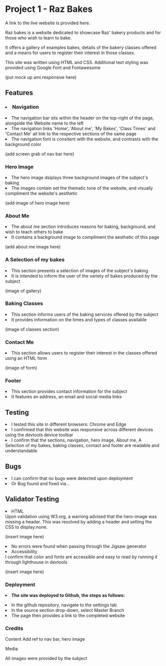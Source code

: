 # Project 1 - Raz Bakes

A link to the live website is provided here.

Raz bakes is a website dedicated to showcase Raz' bakery products and for those who wish to learn to bake. 

It offers a gallery of examples bakes, details of the bakery classes offered and a means for users to register their interest in those classes. 

This site was written using HTML and CSS. Additional text styling was provided using Google Font and Fontawesome

(put mock up ami.responsive here)

## Features

<h3><li>Navigation </li></h3>

<li>The navigation bar sits within the header on the top-right of the page, alongside the Website name to the left</li>
<li>The navigation links 'Home', 'About me', 'My Bakes', 'Class Times' and 'Contact Me' all link to the respective sections of the same page</li>
<li>The navigation font is consitent with the website, and contrasts with the background color</li>

(add screen grab of nav bar here)

<h3>Hero Image</h3>

<li>The hero image dsiplays three background images of the subject's baking</li>
<li>The images contain set the thematic tone of the website, and visually compliment the website's aesthetic </li>

(add image of hero image here)

<h3>About Me</h3>

<li>The about me section introduces reasons for baking, background, and wish to teach others to bake </li>
<li>It contains a background image to compliment the aesthetic of this page</li>

(add about me image here)

<h3>A Selection of my bakes</h3>

<li>This section presents a selection of images of the subject's baking.</li>
<li>It is intended to inform the user of the variety of bakes produced by the subject</li>

(image of gallery)

<h3>Baking Classes</h3>

<li>This section informs users of the baking services offered by the subject</li>
<li>It provides information on the times and types of classes available</li>

(image of classes section)

<h3>Contact Me</h3>

<li>This section allows users to register their interest in the classes offered using an HTML form</li>

(image of form)

<h3>Footer</h3>

<li>This section provides contact information for the subject</li>
<li>It features an address, an email and social media links</li>

<h2>Testing</h2>

<li>I tested this site in different browsers: Chrome and Edge</li>
<li>I confirmed that this website was responsive across different devices using the devtools device toolbar</li>
<li>I confirm that the sections, navigation, hero image, About me, A Selection of my bakes, baking classes, contact and footer are readable and understandable</li>

<h2>Bugs</h2>

<li>I can confirm that no bugs were detected upon deployment</li>
<li>Or Bug found and fixed via...</li>

<h2>Validator Testing</h2>

<li>HTML</li>
Upon validation using W3.org, a warning advised that the hero-image was missing a header. This was resolved by adding a header and setting the CSS to display:none.

(insert image here)

<li>No errors were found when passing through the Jigsaw generator</li>

<li>Accessibility</li>
I confirm that color and fonts are accessible and easy to read by running it through lighthouse in devtools

(insert image here)

<h3>Deployment</h3>

<b><li> The site was deployed to Github, the steps as follows: </li></b>

<li> In the github repository, navigate to the settings tab </li>
<li> In the source section drop-down, select Master Branch</li>
<li> The page then provides a link to the completed website </li>

<h3>Credits</h3>

Content
Add ref to nav bar, hero image

Media

All images were provided by the subject

